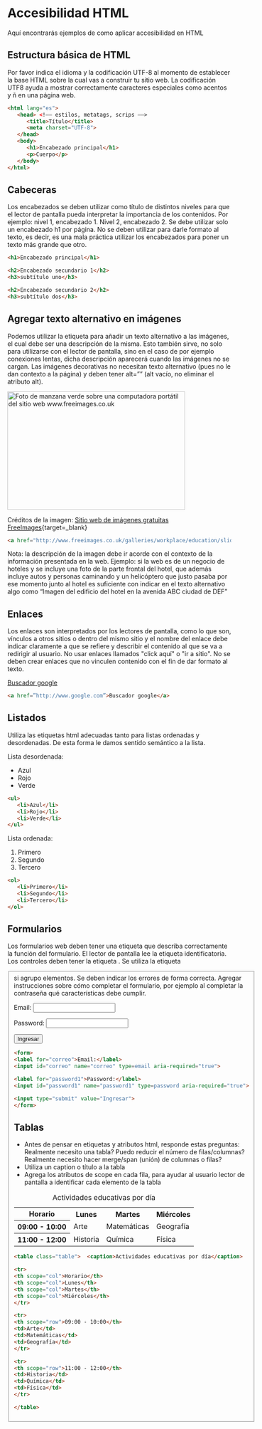 # Accesibilidad HTML
Aquí encontrarás ejemplos de como aplicar accesibilidad en HTML

## Estructura básica de HTML
Por favor indica el idioma y la codificación UTF-8 al momento de establecer la base HTML sobre la cual vas a construir tu sitio web. La codificación UTF8 ayuda a mostrar correctamente caracteres especiales como acentos y ñ en una página web.

```html
<html lang="es">
   <head> <!–– estilos, metatags, scrips ––>
      <title>Título</title>
      <meta charset="UTF-8">
   </head>
   <body>
      <h1>Encabezado principal</h1>
      <p>Cuerpo</p>
   </body>
</html>
```

## Cabeceras
Los encabezados se deben utilizar como título de distintos niveles para que el lector de pantalla pueda interpretar la importancia de los contenidos. Por ejemplo: nivel 1, encabezado 1. Nivel 2, encabezado 2. Se debe utilizar solo un encabezado h1 por página. No se deben utilizar para darle formato al texto, es decir, es una mala práctica utilizar los encabezados para poner un texto más grande que otro.

```html
<h1>Encabezado principal</h1>

<h2>Encabezado secundario 1</h2>
<h3>subtítulo uno</h3>

<h2>Encabezado secundario 2</h2>
<h3>subtítulo dos</h3>
```

## Agregar texto alternativo en imágenes
Podemos utilizar la etiqueta <alt> para añadir un texto alternativo a las imágenes, el cual debe ser una descripción de la misma.
Esto también sirve, no solo para utilizarse con el lector de pantalla, sino en el caso de por ejemplo conexiones lentas, dicha descripción aparecerá cuando las imágenes no se cargan. Las imágenes decorativas no necesitan texto alternativo (pues no le dan contexto a la página) y deben tener alt=”” (alt vacío, no eliminar el atributo alt).

<a href="http://www.freeimages.co.uk/galleries/workplace/education/slides/computer_learning.htm" target="_blank"><img src="http://www.freeimageslive.com/galleries/workplace/education/preview/computer_learning.jpg" title="Foto de manzana verde sobre una computadora portátil del sitio web www.freeimages.co.uk" alt="Foto de manzana verde sobre una computadora portátil del sitio web www.freeimages.co.uk" width="400" height="266" /></a><br/>

Créditos de la imagen: [Sitio web de imágenes gratuitas FreeImages](http://www.freeimages.co.uk/){target=_blank}

```html
<a href="http://www.freeimages.co.uk/galleries/workplace/education/slides/computer_learning.htm" target="_blank"><img src="http://www.freeimageslive.com/galleries/workplace/education/preview/computer_learning.jpg" title="Foto de manzana verde sobre una computadora portátil del sitio web www.freeimages.co.uk" alt="Foto de manzana verde sobre una computadora portátil del sitio web www.freeimages.co.uk" width="400" height="266" /></a><br/>
```

Nota: la descripción de la imagen debe ir acorde con el contexto de la información presentada en la web. Ejemplo: si la web es de un negocio de hoteles y se incluye una foto de la parte frontal del hotel, que además incluye autos y personas caminando y un helicóptero que justo pasaba por ese momento junto al hotel es suficiente con indicar en el texto alternativo algo como “Imagen del edificio del hotel en la avenida ABC ciudad de DEF”

## Enlaces
Los enlaces son interpretados por los lectores de pantalla, como lo que son, vínculos a otros sitios o dentro del mismo sitio y el nombre del enlace debe indicar claramente a que se refiere y describir el contenido al que se va a redirigir al usuario. No usar enlaces llamados "click aquí" o "ir a sitio". No se deben crear enlaces que no vinculen contenido con el fin de dar formato al texto.

[Buscador google](http://www.google.com)

```html
<a href=”http://www.google.com”>Buscador google</a>
```

## Listados
Utiliza las etiquetas html adecuadas tanto para listas ordenadas y desordenadas. De esta forma le damos sentido semántico a la lista.

Lista desordenada:

<ul>
   <li>Azul</li>
   <li>Rojo</li>
   <li>Verde</li>
</ul>

```html
<ul>
   <li>Azul</li>
   <li>Rojo</li>
   <li>Verde</li>
</ul>
```

Lista ordenada:

<ol>
   <li>Primero</li>
   <li>Segundo</li>
   <li>Tercero</li>
</ol>

```html
<ol>
   <li>Primero</li>
   <li>Segundo</li>
   <li>Tercero</li>
</ol>
```

## Formularios
Los formularios web deben tener una etiqueta que describa correctamente la función del formulario. El lector de pantalla lee la etiqueta identificatoria. Los controles deben tener la etiqueta <label>. Se utiliza la etiqueta <fieldset> si agrupo elementos. Se deben indicar los errores de forma correcta. Agregar instrucciones sobre cómo completar el formulario, por ejemplo al completar la contraseña qué características debe cumplir.

<form>  
<label for="correo">Email:</label>
<input id="correo" name="correo" type=email aria-required="true">

<label for="password1">Password:</label>
<input id="password1" name="password1" type=password aria-required="true">

<input type="submit" value="Ingresar">
</form>

```html
<form>  
<label for="correo">Email:</label>
<input id="correo" name="correo" type=email aria-required="true">

<label for="password1">Password:</label>
<input id="password1" name="password1" type=password aria-required="true">

<input type="submit" value="Ingresar">
</form>
```

## Tablas
- Antes de pensar en etiquetas y atributos html, responde estas preguntas: Realmente necesito una tabla? Puedo reducir el número de filas/columnas? Realmente necesito hacer merge/span (unión) de columnas o filas? 
- Utiliza un caption o título a la tabla <caption>
- Agrega los atributos de scope en cada fila, para ayudar al usuario lector de pantalla a identificar cada elemento de la tabla

<table class="table">  <caption>Actividades educativas por día</caption>
<tr>
<th scope="col">Horario</th>
<th scope="col">Lunes</th>
<th scope="col">Martes</th>
<th scope="col">Miércoles</th>
</tr>

<tr>
<th scope="row">09:00 - 10:00</th>
<td>Arte</td>
<td>Matemáticas</td>
<td>Geografía</td>
</tr>

<tr>
<th scope="row">11:00 - 12:00</th>
<td>Historia</td>
<td>Química</td>
<td>Física</td>
</tr>
</table>

```html
<table class="table">  <caption>Actividades educativas por día</caption>

<tr>
<th scope="col">Horario</th>
<th scope="col">Lunes</th>
<th scope="col">Martes</th>
<th scope="col">Miércoles</th>
</tr>

<tr>
<th scope="row">09:00 - 10:00</th>
<td>Arte</td>
<td>Matemáticas</td>
<td>Geografía</td>
</tr>

<tr>
<th scope="row">11:00 - 12:00</th>
<td>Historia</td>
<td>Química</td>
<td>Física</td>
</tr>

</table>
```